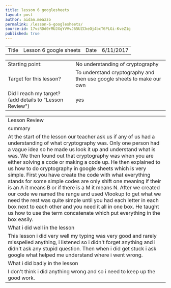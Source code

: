 ```yaml
---
title: lesson 6 googlesheets
layout: post
author: aidan.meazzo
permalink: /lesson-6-googlesheets/
source-id: 17vsRDd0rMUJXqYVVvJ65UZCkeOj4bcT6PLGi-KveZ1g
published: true
---
```

<table>
  <tr>
    <td>Title</td>
    <td>Lesson 6 google sheets</td>
    <td>Date</td>
    <td>6/11/2017</td>
  </tr>
</table>


<table>
  <tr>
    <td>Starting point:</td>
    <td>No understanding of cryptography</td>
  </tr>
  <tr>
    <td>Target for this lesson?</td>
    <td>To understand cryptography and then use google sheets to make our own</td>
  </tr>
  <tr>
    <td>Did I reach my target?
(add details to "Lesson Review")</td>
    <td>yes</td>
  </tr>
</table>


<table>
  <tr>
    <td>Lesson Review</td>
  </tr>
  <tr>
    <td>summary</td>
  </tr>
  <tr>
    <td>At the start of the lesson our teacher ask us if any of us had a understanding of what cryptography was. Only one person had a vague idea so he made us look it up and understand what is was. We then found out that cryptography was when you are either solving a code or making a code up. He then explained to us how to do cryptography in google sheets which is very simple. First you have create the code with what everything stands for some simple codes are only shift one meaning if their is an A it means B or if there is a M it means N. After we created our code we named the range and used Vlookup to get what we need the rest was quite simple until you had each letter in each box next to each other and you need it all in one box. He taught us how to use the term concatenate which put everything in the box easily.</td>
  </tr>
  <tr>
    <td>What i did well in the lesson</td>
  </tr>
  <tr>
    <td>This lesson i did very well my typing was very good and rarely misspelled anything, i listened so i didn't forget anything and i didn't ask any stupid question. Then when i did get stuck i ask google what helped me understand where i went wrong.</td>
  </tr>
  <tr>
    <td>What i did badly in the lesson</td>
  </tr>
  <tr>
    <td>I don't think i did anything wrong and so i need to keep up the good work.</td>
  </tr>
</table>


